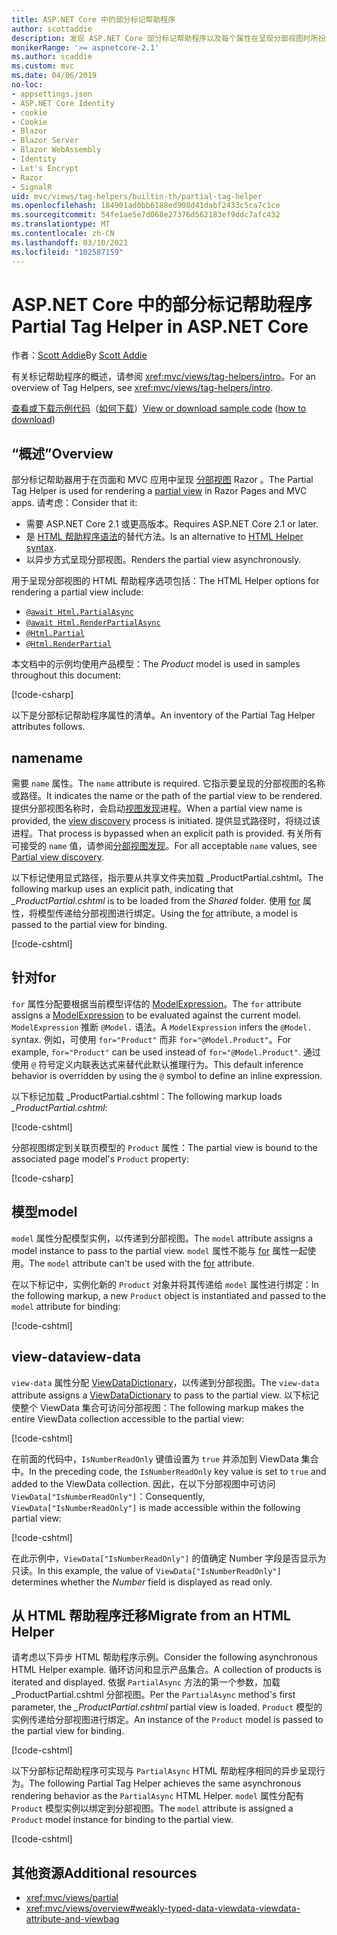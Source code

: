 ```yaml
---
title: ASP.NET Core 中的部分标记帮助程序
author: scottaddie
description: 发现 ASP.NET Core 部分标记帮助程序以及每个属性在呈现分部视图时所扮演的角色。
monikerRange: '>= aspnetcore-2.1'
ms.author: scaddie
ms.custom: mvc
ms.date: 04/06/2019
no-loc:
- appsettings.json
- ASP.NET Core Identity
- cookie
- Cookie
- Blazor
- Blazor Server
- Blazor WebAssembly
- Identity
- Let's Encrypt
- Razor
- SignalR
uid: mvc/views/tag-helpers/builtin-th/partial-tag-helper
ms.openlocfilehash: 184901ad0bb6188ed908d41dabf2433c5ca7c1ce
ms.sourcegitcommit: 54fe1ae5e7d068e27376d562183ef9ddc7afc432
ms.translationtype: MT
ms.contentlocale: zh-CN
ms.lasthandoff: 03/10/2021
ms.locfileid: "102587159"
---
```

# <a name="partial-tag-helper-in-aspnet-core"></a><span data-ttu-id="2d01f-103">ASP.NET Core 中的部分标记帮助程序</span><span class="sxs-lookup"><span data-stu-id="2d01f-103">Partial Tag Helper in ASP.NET Core</span></span>

<span data-ttu-id="2d01f-104">作者：[Scott Addie](https://github.com/scottaddie)</span><span class="sxs-lookup"><span data-stu-id="2d01f-104">By [Scott Addie](https://github.com/scottaddie)</span></span>

<span data-ttu-id="2d01f-105">有关标记帮助程序的概述，请参阅 <xref:mvc/views/tag-helpers/intro>。</span><span class="sxs-lookup"><span data-stu-id="2d01f-105">For an overview of Tag Helpers, see <xref:mvc/views/tag-helpers/intro>.</span></span>

<span data-ttu-id="2d01f-106">[查看或下载示例代码](https://github.com/dotnet/AspNetCore.Docs/tree/main/aspnetcore/mvc/views/tag-helpers/built-in/samples)（[如何下载](xref:index#how-to-download-a-sample)）</span><span class="sxs-lookup"><span data-stu-id="2d01f-106">[View or download sample code](https://github.com/dotnet/AspNetCore.Docs/tree/main/aspnetcore/mvc/views/tag-helpers/built-in/samples) ([how to download](xref:index#how-to-download-a-sample))</span></span>

## <a name="overview"></a><span data-ttu-id="2d01f-107">“概述”</span><span class="sxs-lookup"><span data-stu-id="2d01f-107">Overview</span></span>

<span data-ttu-id="2d01f-108">部分标记帮助器用于在页面和 MVC 应用中呈现 [分部视图](xref:mvc/views/partial) Razor 。</span><span class="sxs-lookup"><span data-stu-id="2d01f-108">The Partial Tag Helper is used for rendering a [partial view](xref:mvc/views/partial) in Razor Pages and MVC apps.</span></span> <span data-ttu-id="2d01f-109">请考虑：</span><span class="sxs-lookup"><span data-stu-id="2d01f-109">Consider that it:</span></span>

* <span data-ttu-id="2d01f-110">需要 ASP.NET Core 2.1 或更高版本。</span><span class="sxs-lookup"><span data-stu-id="2d01f-110">Requires ASP.NET Core 2.1 or later.</span></span>
* <span data-ttu-id="2d01f-111">是 [HTML 帮助程序语法](xref:mvc/views/partial#reference-a-partial-view)的替代方法。</span><span class="sxs-lookup"><span data-stu-id="2d01f-111">Is an alternative to [HTML Helper syntax](xref:mvc/views/partial#reference-a-partial-view).</span></span>
* <span data-ttu-id="2d01f-112">以异步方式呈现分部视图。</span><span class="sxs-lookup"><span data-stu-id="2d01f-112">Renders the partial view asynchronously.</span></span>

<span data-ttu-id="2d01f-113">用于呈现分部视图的 HTML 帮助程序选项包括：</span><span class="sxs-lookup"><span data-stu-id="2d01f-113">The HTML Helper options for rendering a partial view include:</span></span>

* [`@await Html.PartialAsync`](/dotnet/api/microsoft.aspnetcore.mvc.rendering.htmlhelperpartialextensions.partialasync)
* [`@await Html.RenderPartialAsync`](/dotnet/api/microsoft.aspnetcore.mvc.rendering.htmlhelperpartialextensions.renderpartialasync)
* [`@Html.Partial`](/dotnet/api/microsoft.aspnetcore.mvc.rendering.htmlhelperpartialextensions.partial)
* [`@Html.RenderPartial`](/dotnet/api/microsoft.aspnetcore.mvc.rendering.htmlhelperpartialextensions.renderpartial)

<span data-ttu-id="2d01f-114">本文档中的示例均使用产品模型：</span><span class="sxs-lookup"><span data-stu-id="2d01f-114">The *Product* model is used in samples throughout this document:</span></span>

[!code-csharp[](samples/TagHelpersBuiltIn/Models/Product.cs)]

<span data-ttu-id="2d01f-115">以下是分部标记帮助程序属性的清单。</span><span class="sxs-lookup"><span data-stu-id="2d01f-115">An inventory of the Partial Tag Helper attributes follows.</span></span>

## <a name="name"></a><span data-ttu-id="2d01f-116">name</span><span class="sxs-lookup"><span data-stu-id="2d01f-116">name</span></span>

<span data-ttu-id="2d01f-117">需要 `name` 属性。</span><span class="sxs-lookup"><span data-stu-id="2d01f-117">The `name` attribute is required.</span></span> <span data-ttu-id="2d01f-118">它指示要呈现的分部视图的名称或路径。</span><span class="sxs-lookup"><span data-stu-id="2d01f-118">It indicates the name or the path of the partial view to be rendered.</span></span> <span data-ttu-id="2d01f-119">提供分部视图名称时，会启动[视图发现](xref:mvc/views/overview#view-discovery)进程。</span><span class="sxs-lookup"><span data-stu-id="2d01f-119">When a partial view name is provided, the [view discovery](xref:mvc/views/overview#view-discovery) process is initiated.</span></span> <span data-ttu-id="2d01f-120">提供显式路径时，将绕过该进程。</span><span class="sxs-lookup"><span data-stu-id="2d01f-120">That process is bypassed when an explicit path is provided.</span></span> <span data-ttu-id="2d01f-121">有关所有可接受的 `name` 值，请参阅[分部视图发现](xref:mvc/views/partial#partial-view-discovery)。</span><span class="sxs-lookup"><span data-stu-id="2d01f-121">For all acceptable `name` values, see [Partial view discovery](xref:mvc/views/partial#partial-view-discovery).</span></span>

<span data-ttu-id="2d01f-122">以下标记使用显式路径，指示要从共享文件夹加载 _ProductPartial.cshtml。</span><span class="sxs-lookup"><span data-stu-id="2d01f-122">The following markup uses an explicit path, indicating that *_ProductPartial.cshtml* is to be loaded from the *Shared* folder.</span></span> <span data-ttu-id="2d01f-123">使用 [for](#for) 属性，将模型传递给分部视图进行绑定。</span><span class="sxs-lookup"><span data-stu-id="2d01f-123">Using the [for](#for) attribute, a model is passed to the partial view for binding.</span></span>

[!code-cshtml[](samples/TagHelpersBuiltIn/Pages/Product.cshtml?name=snippet_Name)]

## <a name="for"></a><span data-ttu-id="2d01f-124">针对</span><span class="sxs-lookup"><span data-stu-id="2d01f-124">for</span></span>

<span data-ttu-id="2d01f-125">`for` 属性分配要根据当前模型评估的 [ModelExpression](/dotnet/api/microsoft.aspnetcore.mvc.viewfeatures.modelexpression)。</span><span class="sxs-lookup"><span data-stu-id="2d01f-125">The `for` attribute assigns a [ModelExpression](/dotnet/api/microsoft.aspnetcore.mvc.viewfeatures.modelexpression) to be evaluated against the current model.</span></span> <span data-ttu-id="2d01f-126">`ModelExpression` 推断 `@Model.` 语法。</span><span class="sxs-lookup"><span data-stu-id="2d01f-126">A `ModelExpression` infers the `@Model.` syntax.</span></span> <span data-ttu-id="2d01f-127">例如，可使用 `for="Product"` 而非 `for="@Model.Product"`。</span><span class="sxs-lookup"><span data-stu-id="2d01f-127">For example, `for="Product"` can be used instead of `for="@Model.Product"`.</span></span> <span data-ttu-id="2d01f-128">通过使用 `@` 符号定义内联表达式来替代此默认推理行为。</span><span class="sxs-lookup"><span data-stu-id="2d01f-128">This default inference behavior is overridden by using the `@` symbol to define an inline expression.</span></span>

<span data-ttu-id="2d01f-129">以下标记加载 _ProductPartial.cshtml：</span><span class="sxs-lookup"><span data-stu-id="2d01f-129">The following markup loads *_ProductPartial.cshtml*:</span></span>

[!code-cshtml[](samples/TagHelpersBuiltIn/Pages/Product.cshtml?name=snippet_For)]

<span data-ttu-id="2d01f-130">分部视图绑定到关联页模型的 `Product` 属性：</span><span class="sxs-lookup"><span data-stu-id="2d01f-130">The partial view is bound to the associated page model's `Product` property:</span></span>

[!code-csharp[](samples/TagHelpersBuiltIn/Pages/Product.cshtml.cs?highlight=8)]

## <a name="model"></a><span data-ttu-id="2d01f-131">模型</span><span class="sxs-lookup"><span data-stu-id="2d01f-131">model</span></span>

<span data-ttu-id="2d01f-132">`model` 属性分配模型实例，以传递到分部视图。</span><span class="sxs-lookup"><span data-stu-id="2d01f-132">The `model` attribute assigns a model instance to pass to the partial view.</span></span> <span data-ttu-id="2d01f-133">`model` 属性不能与 [for](#for) 属性一起使用。</span><span class="sxs-lookup"><span data-stu-id="2d01f-133">The `model` attribute can't be used with the [for](#for) attribute.</span></span>

<span data-ttu-id="2d01f-134">在以下标记中，实例化新的 `Product` 对象并将其传递给 `model` 属性进行绑定：</span><span class="sxs-lookup"><span data-stu-id="2d01f-134">In the following markup, a new `Product` object is instantiated and passed to the `model` attribute for binding:</span></span>

[!code-cshtml[](samples/TagHelpersBuiltIn/Pages/Product.cshtml?name=snippet_Model)]

## <a name="view-data"></a><span data-ttu-id="2d01f-135">view-data</span><span class="sxs-lookup"><span data-stu-id="2d01f-135">view-data</span></span>

<span data-ttu-id="2d01f-136">`view-data` 属性分配 [ViewDataDictionary](/dotnet/api/microsoft.aspnetcore.mvc.viewfeatures.viewdatadictionary)，以传递到分部视图。</span><span class="sxs-lookup"><span data-stu-id="2d01f-136">The `view-data` attribute assigns a [ViewDataDictionary](/dotnet/api/microsoft.aspnetcore.mvc.viewfeatures.viewdatadictionary) to pass to the partial view.</span></span> <span data-ttu-id="2d01f-137">以下标记使整个 ViewData 集合可访问分部视图：</span><span class="sxs-lookup"><span data-stu-id="2d01f-137">The following markup makes the entire ViewData collection accessible to the partial view:</span></span>

[!code-cshtml[](samples/TagHelpersBuiltIn/Pages/Product.cshtml?name=snippet_ViewData&highlight=5-)]

<span data-ttu-id="2d01f-138">在前面的代码中，`IsNumberReadOnly` 键值设置为 `true` 并添加到 ViewData 集合中。</span><span class="sxs-lookup"><span data-stu-id="2d01f-138">In the preceding code, the `IsNumberReadOnly` key value is set to `true` and added to the ViewData collection.</span></span> <span data-ttu-id="2d01f-139">因此，在以下分部视图中可访问 `ViewData["IsNumberReadOnly"]`：</span><span class="sxs-lookup"><span data-stu-id="2d01f-139">Consequently, `ViewData["IsNumberReadOnly"]` is made accessible within the following partial view:</span></span>

[!code-cshtml[](samples/TagHelpersBuiltIn/Pages/Shared/_ProductViewDataPartial.cshtml?highlight=5)]

<span data-ttu-id="2d01f-140">在此示例中，`ViewData["IsNumberReadOnly"]` 的值确定 Number 字段是否显示为只读。</span><span class="sxs-lookup"><span data-stu-id="2d01f-140">In this example, the value of `ViewData["IsNumberReadOnly"]` determines whether the *Number* field is displayed as read only.</span></span>

## <a name="migrate-from-an-html-helper"></a><span data-ttu-id="2d01f-141">从 HTML 帮助程序迁移</span><span class="sxs-lookup"><span data-stu-id="2d01f-141">Migrate from an HTML Helper</span></span>

<span data-ttu-id="2d01f-142">请考虑以下异步 HTML 帮助程序示例。</span><span class="sxs-lookup"><span data-stu-id="2d01f-142">Consider the following asynchronous HTML Helper example.</span></span> <span data-ttu-id="2d01f-143">循环访问和显示产品集合。</span><span class="sxs-lookup"><span data-stu-id="2d01f-143">A collection of products is iterated and displayed.</span></span> <span data-ttu-id="2d01f-144">依据 `PartialAsync` 方法的第一个参数，加载 _ProductPartial.cshtml 分部视图。</span><span class="sxs-lookup"><span data-stu-id="2d01f-144">Per the `PartialAsync` method's first parameter, the *_ProductPartial.cshtml* partial view is loaded.</span></span> <span data-ttu-id="2d01f-145">`Product` 模型的实例传递给分部视图进行绑定。</span><span class="sxs-lookup"><span data-stu-id="2d01f-145">An instance of the `Product` model is passed to the partial view for binding.</span></span>

[!code-cshtml[](samples/TagHelpersBuiltIn/Pages/Products.cshtml?name=snippet_HtmlHelper&highlight=3)]

<span data-ttu-id="2d01f-146">以下分部标记帮助程序可实现与 `PartialAsync` HTML 帮助程序相同的异步呈现行为。</span><span class="sxs-lookup"><span data-stu-id="2d01f-146">The following Partial Tag Helper achieves the same asynchronous rendering behavior as the `PartialAsync` HTML Helper.</span></span> <span data-ttu-id="2d01f-147">`model` 属性分配有 `Product` 模型实例以绑定到分部视图。</span><span class="sxs-lookup"><span data-stu-id="2d01f-147">The `model` attribute is assigned a `Product` model instance for binding to the partial view.</span></span>

[!code-cshtml[](samples/TagHelpersBuiltIn/Pages/Products.cshtml?name=snippet_TagHelper&highlight=3)]

## <a name="additional-resources"></a><span data-ttu-id="2d01f-148">其他资源</span><span class="sxs-lookup"><span data-stu-id="2d01f-148">Additional resources</span></span>

* <xref:mvc/views/partial>
* <xref:mvc/views/overview#weakly-typed-data-viewdata-viewdata-attribute-and-viewbag>
